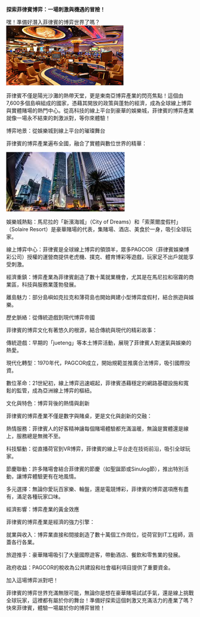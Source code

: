 **探索菲律賓博弈：一場刺激與機遇的冒險！**

嘿！準備好潛入菲律賓的博弈世界了嗎？
![这是图片](/image/馬尼拉賭場.png "Magic Gardens")

菲律賓不僅是陽光沙灘的熱帶天堂，更是東南亞博弈產業的閃亮焦點！這個由7,600多個島嶼組成的國家，憑藉其開放的政策與蓬勃的經濟，成為全球線上博弈與實體賭場的熱門中心。從高科技的線上平台到豪華的娛樂城，菲律賓的博弈產業就像一場永不結束的刺激派對，等你來體驗！

博弈地景：從娛樂城到線上平台的璀璨舞台

菲律賓的博弈產業遍布全國，融合了實體與數位世界的精華：

![这是图片](/image/馬尼拉大樓.png "Magic Gardens")



娛樂城熱點：馬尼拉的「新濱海城」（City of Dreams）和「索萊爾度假村」（Solaire Resort）是豪華賭場的代表，集賭場、酒店、美食於一身，吸引全球玩家。



線上博弈中心：菲律賓是全球線上博弈的領頭羊，眾多PAGCOR（菲律賓娛樂博彩公司）授權的運營商提供老虎機、撲克、體育博彩等遊戲，玩家足不出戶就能享受刺激。



經濟重鎮：博弈產業為菲律賓創造了數十萬就業機會，尤其是在馬尼拉和宿霧的商業區，科技與服務業蓬勃發展。



離島魅力：部分島嶼如克拉克和薄荷島也開始興建小型博弈度假村，結合旅遊與娛樂。

歷史脈絡：從傳統遊戲到現代博弈帝國

菲律賓的博弈文化有著悠久的根源，結合傳統與現代的精彩故事：





傳統遊戲：早期的「jueteng」等本土博弈活動，展現了菲律賓人對運氣與娛樂的熱愛。



現代化轉型：1970年代，PAGCOR成立，開始規範並推廣合法博弈，吸引國際投資。



數位革命：21世紀初，線上博弈迅速崛起，菲律賓憑藉穩定的網路基礎設施和寬鬆的監管，成為亞洲線上博弈的樞紐。

文化與特色：博弈背後的熱情與創新

菲律賓的博弈產業不僅是數字與賭桌，更是文化與創新的交融：





熱情服務：菲律賓人的好客精神讓每個賭場體驗都充滿溫暖，無論是實體還是線上，服務總是無微不至。



科技驅動：從直播荷官到VR博弈，菲律賓的線上平台走在技術前沿，吸引全球玩家。



節慶聯動：許多賭場會結合菲律賓的節慶（如聖誕節或Sinulog節），推出特別活動，讓博弈體驗更有在地風情。



多元選擇：無論你愛玩百家樂、輪盤，還是電競博彩，菲律賓的博弈選項應有盡有，滿足各種玩家口味。

經濟影響：博弈產業的黃金效應

菲律賓的博弈產業是經濟的強力引擎：





就業與收入：博弈業直接和間接創造了數十萬個工作崗位，從荷官到IT工程師，涵蓋各行各業。



旅遊推手：豪華賭場吸引了大量國際遊客，帶動酒店、餐飲和零售業的發展。



政府收益：PAGCOR的稅收為公共建設和社會福利項目提供了重要資金。

加入這場博弈派對吧！

菲律賓的博弈世界充滿無限可能，無論你是想在豪華賭場試試手氣，還是線上挑戰全球玩家，這裡都有屬於你的舞台！準備好探索這個刺激又充滿活力的產業了嗎？快來菲律賓，體驗一場屬於你的博弈冒險！